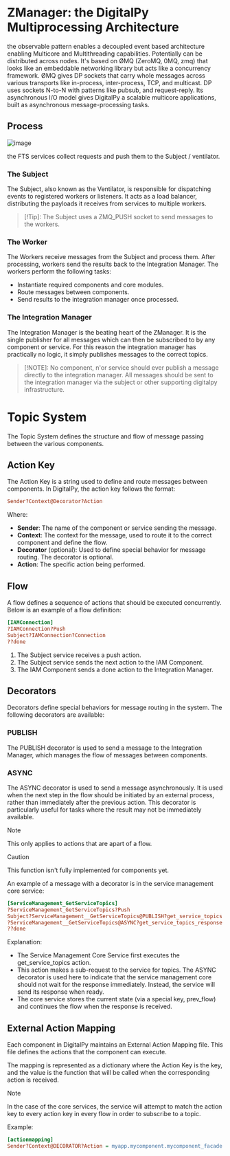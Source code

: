 # ZManager: the DigitalPy Multiprocessing Architecture

the observable pattern enables a decoupled event based architecture enabling Multicore and Multithreading capabilities.
Potentially can be distributed across nodes. It's based on  ØMQ (ZeroMQ, 0MQ, zmq) that looks like an embeddable networking library but acts like a concurrency framework.
ØMQ  gives DP sockets that carry whole messages across various transports like in-process, inter-process, TCP, and multicast.
DP  uses sockets N-to-N with patterns like pubsub, and request-reply. 
Its asynchronous I/O model gives DigitalPy a scalable multicore applications, built as asynchronous message-processing tasks.

## Process
![image](https://user-images.githubusercontent.com/60719165/232344598-9337857c-c580-4700-bc3a-cb81a66bb5a0.png)



the FTS services collect requests and push them to the Subject / ventilator. 

### The Subject
The Subject, also known as the Ventilator, is responsible for dispatching events to registered workers or listeners. It acts as a load balancer, distributing the payloads it receives from services to multiple workers.

> [!Tip]: The Subject uses a ZMQ_PUSH socket to send messages to the workers.

### The Worker
The Workers receive messages from the Subject and process them. After processing, workers send the results back to the Integration Manager. The workers perform the following tasks:
* Instantiate required components and core modules.
* Route messages between components.
* Send results to the integration manager once processed.

### The Integration Manager
The Integration Manager is the beating heart of the ZManager. It is the single publisher for all messages which can then be subscribed to by any component or service. For this reason the integration manager has practically no logic, it simply publishes messages to the correct topics.

> [!NOTE]: No component, n'or service should ever publish a message directly to the integration manager. All messages should be sent to the integration manager via the subject or other supporting digitalpy infrastructure.

# Topic System

The Topic System defines the structure and flow of message passing between the various components.

## Action Key
The Action Key is a string used to define and route messages between components. In DigitalPy, the action key follows the format:

```ini
Sender?Context@Decorator?Action
```

Where:
* **Sender**: The name of the component or service sending the message.
* **Context**: The context for the message, used to route it to the correct component and define the flow.
* **Decorator** (optional): Used to define special behavior for message routing. The decorator is optional.
* **Action**: The specific action being performed.

## Flow
A flow defines a sequence of actions that should be executed concurrently. Below is an example of a flow definition:

```ini
[IAMConnection]
?IAMConnection?Push
Subject?IAMConnection?Connection
??done
```
1. The Subject service receives a push action.
2. The Subject service sends the next action to the IAM Component.
3. The IAM Component sends a done action to the Integration Manager.

## Decorators
Decorators define special behaviors for message routing in the system. The following decorators are available:

### **PUBLISH** 
The PUBLISH decorator is used to send a message to the Integration Manager, which manages the flow of messages between components.

### **ASYNC**
The ASYNC decorator is used to send a message asynchronously. It is used when the next step in the flow should be initiated by an external process, rather than immediately after the previous action. This decorator is particularly useful for tasks where the result may not be immediately available.

> [!NOTE]
> This only applies to actions that are apart of a flow.

> [!CAUTION]
> This function isn't fully implemented for components yet.

An example of a message with a decorator is in the service management core service:

```ini
[ServiceManagement_GetServiceTopics]
?ServiceManagement_GetServiceTopics?Push
Subject?ServiceManagement__GetServiceTopics@PUBLISH?get_service_topics
?ServiceManagement__GetServiceTopics@ASYNC?get_service_topics_response
??done
```

Explanation:

* The Service Management Core Service first executes the get_service_topics action.
* This action makes a sub-request to the service for topics. The ASYNC decorator is used here to indicate that the service management core should not wait for the response immediately. Instead, the service will send its response when ready.
* The core service stores the current state (via a special key, prev_flow) and continues the flow when the response is received.

## External Action Mapping
Each component in DigitalPy maintains an External Action Mapping file. This file defines the actions that the component can execute.

The mapping is represented as a dictionary where the Action Key is the key, and the value is the function that will be called when the corresponding action is received.

> [!NOTE]
> In the case of the core services, the service will attempt to match the action key to every action key in every flow in order to subscribe to a topic.

Example:
```ini
[actionmapping]
Sender?Context@DECORATOR?Action = myapp.mycomponent.mycomponent_facade.MyComponent.my_method
```

